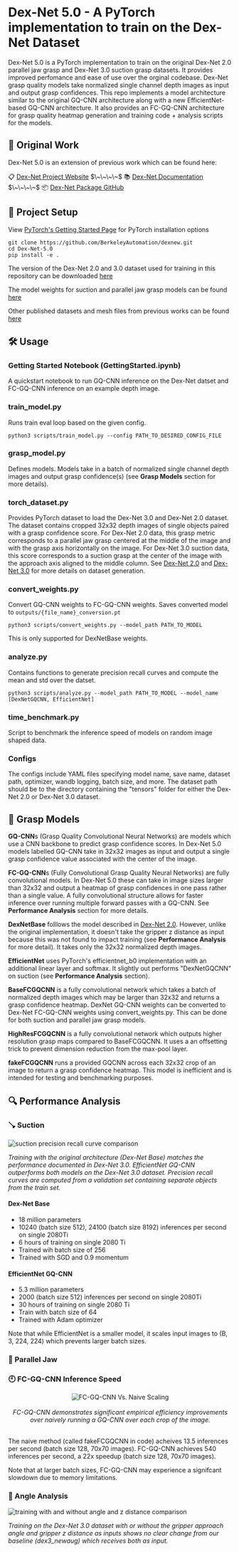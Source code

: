# Dex-Net 5.0 - A PyTorch implementation to train on the Dex-Net Dataset
Dex-Net 5.0 is a PyTorch implementation to train on the original Dex-Net 2.0 parallel jaw grasp and Dex-Net 3.0 suction grasp datasets. It provides improved perfomance and ease of use over the orginal codebase. Dex-Net grasp quality models take normalized single channel depth images as input and output grasp confidences. This repo implements a model architecture similar to the original GQ-CNN architecture along with a new EfficientNet-based GQ-CNN architecture. It also provides an FC-GQ-CNN architecture for grasp quality heatmap generation and training code + analysis scripts for the models.

## 📝 Original Work
Dex-Net 5.0 is an extension of previous work which can be found here:

📋 [Dex-Net Project Website](https://berkeleyautomation.github.io/dex-net/) $\~\~\~\~$ 📚 [Dex-Net Documentation](https://berkeleyautomation.github.io/dex-net/code.html)  $\~\~\~\~$ 📦 [Dex-Net Package GitHub](https://github.com/BerkeleyAutomation/dex-net)

## 🚧 Project Setup

View [PyTorch's Getting Started Page](https://pytorch.org/get-started/locally/) for PyTorch installation options

```
git clone https://github.com/BerkeleyAutomation/dexnew.git
cd Dex-Net-5.0
pip install -e .
```

The version of the Dex-Net 2.0 and 3.0 dataset used for training in this repository can be downloaded [here](https://drive.google.com/file/d/1sQakDHBZDr9tZECQH6xS0BnhzS5nNRJG/view?usp=sharing) 

The model weights for suction and parallel jaw grasp models can be found [here](https://drive.google.com/drive/folders/1FKs4O_Ss6NIEOa5PqrsZL8kbmZ_JxkuB?usp=sharing)

Other published datasets and mesh files from previous works can be found [here](https://drive.google.com/drive/u/1/folders/1-6o1-AlZs-1WWLreMa1mbWnXoeIEi14t)


## 🛠️ Usage

### Getting Started Notebook (GettingStarted.ipynb)

A quickstart notebook to run GQ-CNN inference on the Dex-Net datset and FC-GQ-CNN inference on an example depth image.

### train_model.py

Runs train eval loop based on the given config.

```
python3 scripts/train_model.py --config PATH_TO_DESIRED_CONFIG_FILE
```



### grasp_model.py

Defines models. Models take in a batch of normalized single channel depth images and output grasp confidence(s) (see **Grasp Models** section for more details).

### torch_dataset.py

Provides PyTorch dataset to load the Dex-Net 3.0 and Dex-Net 2.0 dataset. The dataset contains cropped 32x32 depth images of single objects paired with a grasp confidence score. For Dex-Net 2.0 data, this grasp metric corresponds to a parallel jaw grasp centered at the middle of the image and with the grasp axis horizontally on the image. For Dex-Net 3.0 suction data, this score corresponds to a suction grasp at the center of the image with the approach axis aligned to the middle column. See [Dex-Net 2.0](https://arxiv.org/abs/1703.09312) and [Dex-Net 3.0](https://arxiv.org/abs/1709.06670) for more details on dataset generation.

### convert_weights.py

Convert GQ-CNN weights to FC-GQ-CNN weights. Saves converted model to   `outputs/{file_name}_conversion.pt`


```
python3 scripts/convert_weights.py --model_path PATH_TO_MODEL
```

This is only supported for DexNetBase weights.

### analyze.py

Contains functions to generate precision recall curves and compute the mean and std over the datset.

```
python3 scripts/analyze.py --model_path PATH_TO_MODEL --model_name [DexNetGQCNN, EfficientNet]
```

### time_benchmark.py

Script to benchmark the inference speed of models on random image shaped data.

### Configs

The configs include YAML files specifying model name, save name, dataset path, optimizer, wandb logging, batch size, and more. The dataset path should be to the directory containing the "tensors" folder for either the Dex-Net 2.0 or Dex-Net 3.0 dataset.

## 🧠 Grasp Models

**GQ-CNN**s (Grasp Quality Convolutional Neural Networks) are models which use a CNN backbone to predict grasp confidence scores. In Dex-Net 5.0 models labelled GQ-CNN take in 32x32 images as input and output a single grasp confidence value associated with the center of the image.

**FC-GQ-CNN**s (Fully Convolutional Grasp Quality Neural Networks) are fully convolutional models. In Dex-Net 5.0 these can take in image sizes larger than 32x32 and output a heatmap of grasp confidences in one pass rather than a single value. A fully convolutional structure allows for faster inference over running multiple forward passes with a GQ-CNN. See **Performance Analysis** section for more details.

**DexNetBase** folllows the model described in [Dex-Net 2.0](https://arxiv.org/pdf/1703.09312.pdf). However, unlike the original implementation, it doesn't take the gripper z distance as input because this was not found to impact training (see **Performance Analysis** for more detail). It takes only the 32x32 normalized depth images. 

**EfficientNet** uses PyTorch's efficientnet_b0 implementation with an additional linear layer and softmax. It slightly out performs "DexNetGQCNN" on suction (see **Performance Analysis** section).

**BaseFCGQCNN** is a fully convolutional network which takes a batch of normalized depth images which may be larger than 32x32 and returns a grasp confidence heatmap. DexNet GQ-CNN weights can be converted to Dex-Net FC-GQ-CNN weights using convert_weights.py. This can be done for both suction and parallel jaw grasp models.

**HighResFCGQCNN** is a fully convolutional network which outputs higher resolution grasp maps compared to BaseFCGQCNN. It uses a an offsetting trick to prevent dimension reduction from the max-pool layer.

**fakeFCGQCNN** runs a provided GQCNN across each 32x32 crop of an image to return a grasp confidence heatmap. This model is inefficient and is intended for testing and benchmarking purposes.

## 🔍 Performance Analysis

### 🪠 Suction
![suction precision recall curve comparison](README_images/Suction_GQCNN_Comparison.jpg)

*Training with the original architecture (Dex-Net Base) matches the performance documented in Dex-Net 3.0. EfficientNet GQ-CNN outperforms both models on the Dex-Net 3.0 dataset. Precision recall curves are computed from a validation set containing separate objects from the train set.*

#### Dex-Net Base
- 18 million parameters
- 10240 (batch size 512), 24100 (batch size 8192) inferences per second on single 2080Ti
- 6 hours of training on single 2080 Ti
- Trained wih batch size of 256
- Trained with SGD and 0.9 momentum

#### EfficientNet GQ-CNN
- 5.3 million parameters
- 2000 (batch size 512) inferences per second on single 2080Ti
- 30 hours of training on single 2080 Ti
- Train with batch size of 64
- Trained with Adam optimizer

Note that while EfficientNet is a smaller model, it scales input images to (B, 3, 224, 224) which prevents larger batch sizes.

### 🦈 Parallel Jaw

### 🕙 FC-GQ-CNN Inference Speed

<p align="center">
  <img alt="FC-GQ-CNN Vs. Naive Scaling" src="README_images/fcgqcnn_time_scale.jpg"><br><br>
  <i>FC-GQ-CNN demonstrates significant empirical efficiency improvements over naively running a GQ-CNN over each crop of the image.</i>
  <br><br>
</p>

The naive method (called fakeFCGQCNN in code) acheives 13.5 inferences per second (batch size 128, 70x70 images). FC-GQ-CNN achieves 540 inferences per second, a 22x speedup (batch size 128, 70x70 images).

Note that at larger batch sizes, FC-GQ-CNN may experience a signifcant slowdown due to memory limitations.

### 📐 Angle Analysis

![training with and without angle and z distance comparison](README_images/AngleNoAnglePlot.png)

*Training on the Dex-Net 3.0 dataset with or without the gripper approach angle and gripper z distance as inputs shows no clear change from our baseline (dex3_newaug) which receives both as input.*

